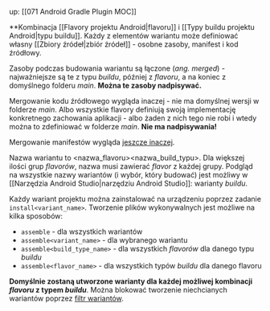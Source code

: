 up: [[071 Android Gradle Plugin MOC]]

**Kombinacja [[Flavory projektu Android|flavoru]] i [[Typy buildu projektu Android|typu buildu]]. Każdy z elementów wariantu może definiować własny [[Zbiory źródeł|zbiór źródeł]] - osobne zasoby, manifest i kod źródłowy.

Zasoby podczas budowania wariantu są łączone (*ang. merged*) - najważniejsze są te z typu *buildu*, później z *flavoru*, a na koniec z domyślnego folderu *main*. **Można te zasoby nadpisywać.**

Mergowanie kodu źródłowego wygląda inaczej - nie ma domyślnej wersji w folderze *main*. Albo wszystkie flavory definiują swoją implementację konkretnego zachowania aplikacji - albo żaden z nich tego nie robi i wtedy można to zdefiniować w folderze *main*. **Nie ma nadpisywania!**

Mergowanie manifestów wygląda [jeszcze inaczej](https://developer.android.com/build/manage-manifests#merge-manifests).

Nazwa wariantu to <nazwa_flavoru><nazwa_build_typu>. Dla większej ilości grup *flavorów*, nazwa musi zawierać *flavor* z każdej grupy. Podgląd na wszystkie nazwy wariantów (i wybór, który budować) jest możliwy w [[Narzędzia Android Studio|narzędziu Android Studio]]: warianty *buildu*.

Każdy wariant projektu można zainstalować na urządzeniu poprzez zadanie `install<variant_name>`. Tworzenie plików wykonywalnych jest możliwe na kilka sposobów:
- `assemble` - dla wszystkich wariantów 
- `assemble<variant_name>` - dla wybranego wariantu
- `assemble<build_type_name>` - dla wszystkich *flavorów* dla danego typu *buildu* 
- `assemble<flavor_name>` - dla wszystkich typów *buildu* dla danego flavoru


**Domyślnie zostaną utworzone warianty dla każdej możliwej kombinacji *flavoru* z typem *buildu***. Można blokować tworzenie niechcianych wariantów poprzez [filtr wariantów](https://developer.android.com/build/build-variants#filter-variants).

